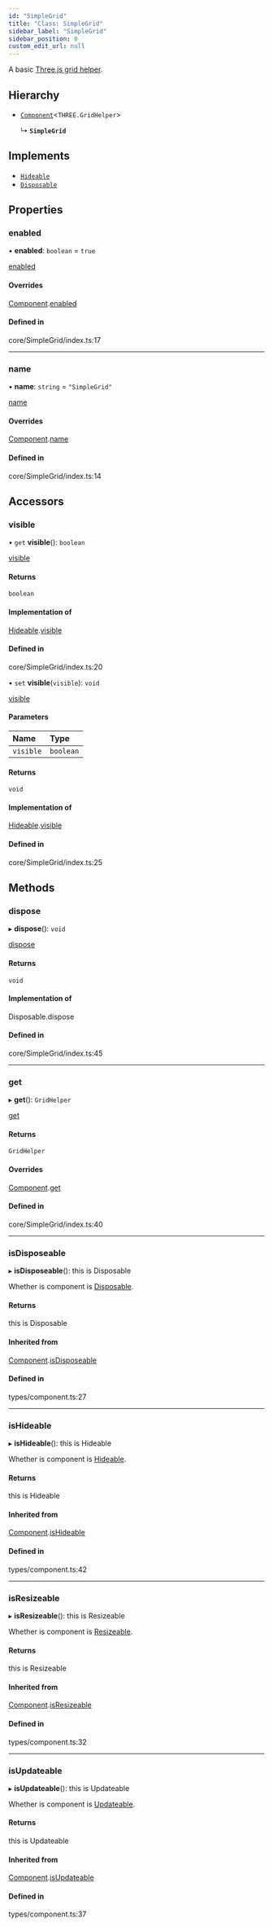 ```yaml
---
id: "SimpleGrid"
title: "Class: SimpleGrid"
sidebar_label: "SimpleGrid"
sidebar_position: 0
custom_edit_url: null
---
```


A basic
[Three.js grid helper](https://threejs.org/docs/#api/en/helpers/GridHelper).

## Hierarchy

- [`Component`](Component.md)<`THREE.GridHelper`\>

  ↳ **`SimpleGrid`**

## Implements

- [`Hideable`](../interfaces/Hideable.md)
- [`Disposable`](../interfaces/Disposable.md)

## Properties

### enabled

• **enabled**: `boolean` = `true`

[enabled](Component.md#enabled)

#### Overrides

[Component](Component.md).[enabled](Component.md#enabled)

#### Defined in

core/SimpleGrid/index.ts:17

___

### name

• **name**: `string` = `"SimpleGrid"`

[name](Component.md#name)

#### Overrides

[Component](Component.md).[name](Component.md#name)

#### Defined in

core/SimpleGrid/index.ts:14

## Accessors

### visible

• `get` **visible**(): `boolean`

[visible](../interfaces/Hideable.md#visible)

#### Returns

`boolean`

#### Implementation of

[Hideable](../interfaces/Hideable.md).[visible](../interfaces/Hideable.md#visible)

#### Defined in

core/SimpleGrid/index.ts:20

• `set` **visible**(`visible`): `void`

[visible](../interfaces/Hideable.md#visible)

#### Parameters

| Name | Type |
| :------ | :------ |
| `visible` | `boolean` |

#### Returns

`void`

#### Implementation of

[Hideable](../interfaces/Hideable.md).[visible](../interfaces/Hideable.md#visible)

#### Defined in

core/SimpleGrid/index.ts:25

## Methods

### dispose

▸ **dispose**(): `void`

[dispose](../interfaces/Disposable.md#dispose)

#### Returns

`void`

#### Implementation of

Disposable.dispose

#### Defined in

core/SimpleGrid/index.ts:45

___

### get

▸ **get**(): `GridHelper`

[get](Component.md#get)

#### Returns

`GridHelper`

#### Overrides

[Component](Component.md).[get](Component.md#get)

#### Defined in

core/SimpleGrid/index.ts:40

___

### isDisposeable

▸ **isDisposeable**(): this is Disposable

Whether is component is [Disposable](../interfaces/Disposable.md).

#### Returns

this is Disposable

#### Inherited from

[Component](Component.md).[isDisposeable](Component.md#isdisposeable)

#### Defined in

types/component.ts:27

___

### isHideable

▸ **isHideable**(): this is Hideable

Whether is component is [Hideable](../interfaces/Hideable.md).

#### Returns

this is Hideable

#### Inherited from

[Component](Component.md).[isHideable](Component.md#ishideable)

#### Defined in

types/component.ts:42

___

### isResizeable

▸ **isResizeable**(): this is Resizeable

Whether is component is [Resizeable](../interfaces/Resizeable.md).

#### Returns

this is Resizeable

#### Inherited from

[Component](Component.md).[isResizeable](Component.md#isresizeable)

#### Defined in

types/component.ts:32

___

### isUpdateable

▸ **isUpdateable**(): this is Updateable

Whether is component is [Updateable](../interfaces/Updateable.md).

#### Returns

this is Updateable

#### Inherited from

[Component](Component.md).[isUpdateable](Component.md#isupdateable)

#### Defined in

types/component.ts:37
